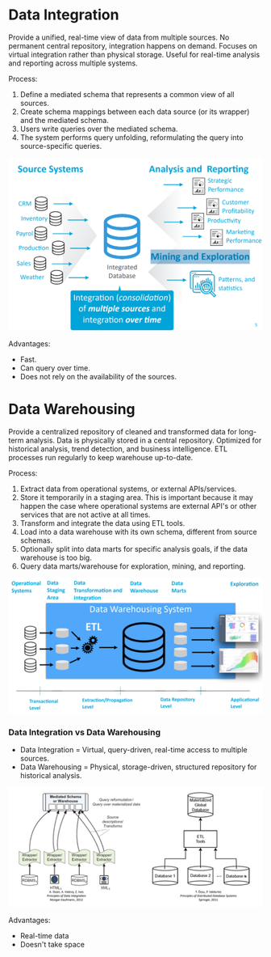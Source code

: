 # Data Integration

Provide a unified, real-time view of data from multiple sources. No permanent central repository, integration happens on demand. Focuses on virtual integration rather than physical storage. Useful for real-time analysis and reporting across multiple systems.

Process:
1. Define a mediated schema that represents a common view of all sources.
2. Create schema mappings between each data source (or its wrapper) and the mediated schema.
3. Users write queries over the mediated schema.
4. The system performs query unfolding, reformulating the query into source-specific queries.

![Data Integration](Imagens/01%20-%20Data%20Integration.png)

Advantages:
- Fast.
- Can query over time.
- Does not rely on the availability of the sources.

# Data Warehousing

Provide a centralized repository of cleaned and transformed data for long-term analysis. Data is physically stored in a central repository. Optimized for historical analysis, trend detection, and business intelligence. ETL processes run regularly to keep warehouse up-to-date.

Process:
1. Extract data from operational systems, or external APIs/services.
2. Store it temporarily in a staging area. This is important because it may happen the case where operational systems are external API's or other services that are not active at all times.
3. Transform and integrate the data using ETL tools.
4. Load into a data warehouse with its own schema, different from source schemas.
5. Optionally split into data marts for specific analysis goals, if the data warehouse is too big.
6. Query data marts/warehouse for exploration, mining, and reporting.

![Data Warehousing](Imagens/01%20-%20Data%20Warehousing.png)

### Data Integration vs Data Warehousing

- Data Integration = Virtual, query-driven, real-time access to multiple sources.
- Data Warehousing = Physical, storage-driven, structured repository for historical analysis.

![Data Integration vs Data Warehousing](Imagens/01%20-%20Data%20Integration%20vs%20Data%20Warehousing.png)

Advantages:
- Real-time data
- Doesn't take space